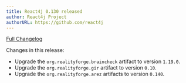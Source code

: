 ```yaml
---
title: React4j 0.130 released
author: React4j Project
authorURL: https://github.com/react4j
---
```


[Full Changelog](https://github.com/react4j/react4j/compare/v0.129...v0.130)

Changes in this release:

* Upgrade the `org.realityforge.braincheck` artifact to version `1.19.0`.
* Upgrade the `org.realityforge.gir` artifact to version `0.10`.
* Upgrade the `org.realityforge.arez` artifacts to version `0.140`.
